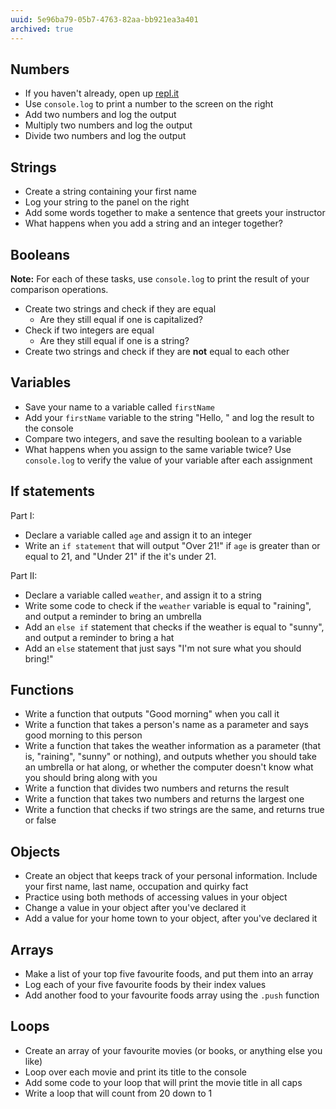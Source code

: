 ```yaml
---
uuid: 5e96ba79-05b7-4763-82aa-bb921ea3a401
archived: true
---
```


## Numbers

- If you haven't already, open up [repl.it](https://repl.it/languages/javascript)
- Use `console.log` to print a number to the screen on the right
- Add two numbers and log the output
- Multiply two numbers and log the output
- Divide two numbers and log the output

## Strings

- Create a string containing your first name
- Log your string to the panel on the right
- Add some words together to make a sentence that greets your instructor
- What happens when you add a string and an integer together?

## Booleans

**Note:** For each of these tasks, use `console.log` to print the result of your comparison operations.

- Create two strings and check if they are equal
  - Are they still equal if one is capitalized?
- Check if two integers are equal
  - Are they still equal if one is a string?
- Create two strings and check if they are **not** equal to each other


## Variables

- Save your name to a variable called `firstName`
- Add your `firstName` variable to the string "Hello, " and log the result to the console
- Compare two integers, and save the resulting boolean to a variable
- What happens when you assign to the same variable twice? Use `console.log` to verify the value of your variable after each assignment


## If statements

Part I:

- Declare a variable called `age` and assign it to an integer
- Write an `if statement` that will output "Over 21!" if `age` is greater than or equal to 21, and "Under 21" if the it's under 21.

Part II:

- Declare a variable called `weather`, and assign it to a string
- Write some code to check if the `weather` variable is equal to "raining", and output a reminder to bring an umbrella
- Add an `else if` statement that checks if the weather is equal to "sunny", and output a reminder to bring a hat
- Add an `else` statement that just says "I'm not sure what you should bring!"

## Functions

- Write a function that outputs "Good morning" when you call it
- Write a function that takes a person's name as a parameter and says good morning to this person
- Write a function that takes the weather information as a parameter (that is, "raining", "sunny" or nothing), and outputs whether you should take an umbrella or hat along, or whether the computer doesn't know what you should bring along with you
- Write a function that divides two numbers and returns the result
- Write a function that takes two numbers and returns the largest one
- Write a function that checks if two strings are the same, and returns true or false

## Objects

- Create an object that keeps track of your personal information. Include your first name, last name, occupation and quirky fact
- Practice using both methods of accessing values in your object
- Change a value in your object after you've declared it
- Add a value for your home town to your object, after you've declared it

## Arrays

- Make a list of your top five favourite foods, and put them into an array
- Log each of your five favourite foods by their index values
- Add another food to your favourite foods array using the `.push` function

## Loops

- Create an array of your favourite movies (or books, or anything else you like)
- Loop over each movie and print its title to the console
- Add some code to your loop that will print the movie title in all caps
- Write a loop that will count from 20 down to 1
